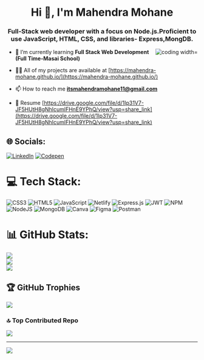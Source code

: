 ## <h1 align="center">Hi 👋, I'm Mahendra Mohane</h1>
 <h3 align="center">Full-Stack web developer with a focus on Node.js.Proficient to use JavaScript, HTML, CSS, and libraries- Express,MongDB.</h3>
 <img align ="right" alt="coding width="400" src="https://user-images.githubusercontent.com/55389276/140866485-8fb1c876-9a8f-4d6a-98dc-08c4981eaf70.gif">
  
  
- 🌱 I’m currently learning **Full Stack Web Development (Full Time-Masai School)**

- 👨‍💻 All of my projects are available at [https://mahendra-mohane.github.io/](https://mahendra-mohane.github.io/)

- 📫 How to reach me **itsmahendramohane11@gmail.com**

- 📄 Resume [https://drive.google.com/file/d/1Ip31V7-JF5HUtH8gNhIcumlFHnE9YPhQ/view?usp=share_link](https://drive.google.com/file/d/1Ip31V7-JF5HUtH8gNhIcumlFHnE9YPhQ/view?usp=share_link)

## 🌐 Socials:
[![LinkedIn](https://img.shields.io/badge/LinkedIn-%230077B5.svg?logo=linkedin&logoColor=white)](https://www.linkedin.com/in/mahendra-mohane/) 
 [![Codepen](https://img.shields.io/badge/Codepen-000000?style=for-the-badge&logo=codepen&logoColor=white)](https://codepen.io/Mahendra-mohane) 

# 💻 Tech Stack:
![CSS3](https://img.shields.io/badge/css3-%231572B6.svg?style=for-the-badge&logo=css3&logoColor=white) ![HTML5](https://img.shields.io/badge/html5-%23E34F26.svg?style=for-the-badge&logo=html5&logoColor=white) ![JavaScript](https://img.shields.io/badge/javascript-%23323330.svg?style=for-the-badge&logo=javascript&logoColor=%23F7DF1E) ![Netlify](https://img.shields.io/badge/netlify-%23000000.svg?style=for-the-badge&logo=netlify&logoColor=#00C7B7) ![Express.js](https://img.shields.io/badge/express.js-%23404d59.svg?style=for-the-badge&logo=express&logoColor=%2361DAFB) ![JWT](https://img.shields.io/badge/JWT-black?style=for-the-badge&logo=JSON%20web%20tokens) ![NPM](https://img.shields.io/badge/NPM-%23000000.svg?style=for-the-badge&logo=npm&logoColor=white) ![NodeJS](https://img.shields.io/badge/node.js-6DA55F?style=for-the-badge&logo=node.js&logoColor=white) ![MongoDB](https://img.shields.io/badge/MongoDB-%234ea94b.svg?style=for-the-badge&logo=mongodb&logoColor=white) ![Canva](https://img.shields.io/badge/Canva-%2300C4CC.svg?style=for-the-badge&logo=Canva&logoColor=white) 	![Figma](https://img.shields.io/badge/figma-%23F24E1E.svg?style=for-the-badge&logo=figma&logoColor=white) ![Postman](https://img.shields.io/badge/Postman-FF6C37?style=for-the-badge&logo=postman&logoColor=white)
# 📊 GitHub Stats:
![](https://github-readme-stats.vercel.app/api?username=Mahendra-mohane&theme=radical&hide_border=false&include_all_commits=false&count_private=false)<br/>
![](https://github-readme-streak-stats.herokuapp.com/?user=Mahendra-mohane&theme=radical&hide_border=false)<br/>
![](https://github-readme-stats.vercel.app/api/top-langs/?username=Mahendra-mohane&theme=radical&hide_border=false&include_all_commits=false&count_private=false&layout=compact)

## 🏆 GitHub Trophies
![](https://github-profile-trophy.vercel.app/?username=Mahendra-mohane&theme=radical&no-frame=false&no-bg=true&margin-w=4)

### 🔝 Top Contributed Repo
![](https://github-contributor-stats.vercel.app/api?username=Mahendra-mohane&limit=5&theme=radical&combine_all_yearly_contributions=true)

---
[![](https://visitcount.itsvg.in/api?id=Mahendra-mohane&icon=0&color=4)](https://visitcount.itsvg.in)

<!-- Proudly created with GPRM ( https://gprm.itsvg.in ) -->
